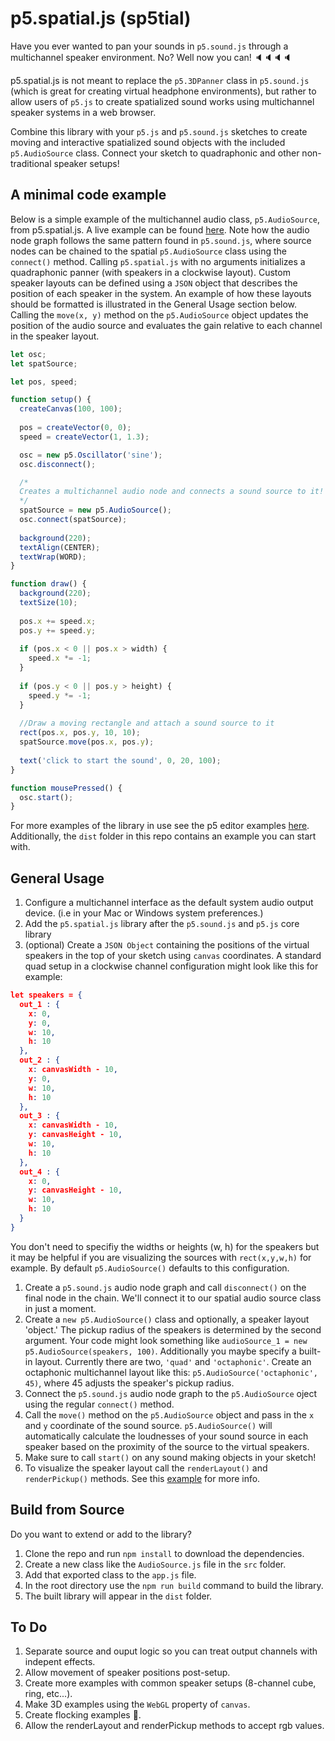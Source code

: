 # p5.spatial.js (sp5tial)
Have you ever wanted to pan your sounds in ```p5.sound.js``` through a multichannel speaker environment. No? Well now you can!  🔈🔈🔈🔈

p5.spatial.js is not meant to replace the ```p5.3DPanner``` class in ```p5.sound.js``` (which is great for creating virtual headphone environments), but rather to allow users of ```p5.js``` to create spatialized sound works using multichannel speaker systems in a web browser. 

Combine this library with your ```p5.js``` and ```p5.sound.js``` sketches to create moving and interactive spatialized sound objects with the included ```p5.AudioSource``` class. Connect your sketch to quadraphonic and other non-traditional speaker setups!

## A minimal code example
Below is a simple example of the multichannel audio class, ```p5.AudioSource```, from p5.spatial.js. A live example can be found [here](https://editor.p5js.org/thomasjohnmartinez/sketches/GR0uwnKSQ). Note how the audio node graph follows the same pattern found in ```p5.sound.js```, where source nodes can be chained to the spatial ```p5.AudioSource``` class using the ```connect()``` method. Calling ```p5.spatial.js``` with no arguments initializes a quadraphonic panner (with speakers in a clockwise layout). Custom speaker layouts can be defined using a ```JSON``` object that describes the position of each speaker in the system. An example of how these layouts should be formatted is illustrated in the General Usage section below. Calling the ```move(x, y)``` method on the ```p5.AudioSource``` object updates the position of the audio source and evaluates the gain relative to each channel in the speaker layout.
```javascript copy
let osc;
let spatSource;

let pos, speed; 

function setup() {
  createCanvas(100, 100);
  
  pos = createVector(0, 0);
  speed = createVector(1, 1.3);

  osc = new p5.Oscillator('sine');
  osc.disconnect();

  /*
  Creates a multichannel audio node and connects a sound source to it!
  */
  spatSource = new p5.AudioSource();
  osc.connect(spatSource);
  
  background(220);
  textAlign(CENTER);
  textWrap(WORD);
}

function draw() {
  background(220);
  textSize(10);
  
  pos.x += speed.x;
  pos.y += speed.y;
  
  if (pos.x < 0 || pos.x > width) { 
    speed.x *= -1;
  }
  
  if (pos.y < 0 || pos.y > height) { 
    speed.y *= -1;
  }
  
  //Draw a moving rectangle and attach a sound source to it
  rect(pos.x, pos.y, 10, 10);
  spatSource.move(pos.x, pos.y);
  
  text('click to start the sound', 0, 20, 100);
}

function mousePressed() {
  osc.start();
}
```

For more examples of the library in use see the p5 editor examples [here](https://editor.p5js.org/thomasjohnmartinez/collections/HK0ZrxLoQ). Additionally, the ```dist``` folder in this repo contains an example you can start with.
## General Usage
1. Configure a multichannel interface as the default system audio output device. (i.e in  your Mac or Windows system preferences.)
2. Add the ```p5.spatial.js``` library after the ```p5.sound.js``` and ```p5.js``` core library
3. (optional) Create a ```JSON Object``` containing the positions of the virtual speakers in the top of your sketch using ```canvas``` coordinates. A standard quad setup in a clockwise channel configuration might look like this for example:
```json
let speakers = {
  out_1 : {
    x: 0,
    y: 0,
    w: 10,
    h: 10
  },
  out_2 : {
    x: canvasWidth - 10,
    y: 0,
    w: 10,
    h: 10
  },
  out_3 : {
    x: canvasWidth - 10,
    y: canvasHeight - 10,
    w: 10,
    h: 10
  },
  out_4 : {
    x: 0,
    y: canvasHeight - 10,
    w: 10,
    h: 10
  }
}
```
You don't need to specifiy the widths or heights (w, h) for the speakers but it may be helpful if you are visualizing the sources with ```rect(x,y,w,h)``` for example. By default ```p5.AudioSource()``` defaults to this configuration.

1. Create a ```p5.sound.js``` audio node graph and call ```disconnect()``` on the final node in the chain. We'll connect it to our spatial audio source class in just a moment. 
2. Create a ```new p5.AudioSource()``` class and optionally, a speaker layout 'object.' The pickup radius of the speakers is determined by the second argument. Your code might look something like ```audioSource_1 = new p5.AudioSource(speakers, 100)```. Additionally you maybe specify a built-in layout. Currently there are two, ```'quad'``` and ```'octaphonic'```. Create an octaphonic multichannel layout like this: ```p5.AudioSource('octaphonic', 45)```, where 45 adjusts the speaker's pickup radius.
3. Connect the ```p5.sound.js``` audio node graph to the ```p5.AudioSource``` oject using the regular ```connect()``` method.
4. Call the ```move()``` method on the ```p5.AudioSource``` object and pass in the ```x``` and ```y``` coordinate of the sound source. ```p5.AudioSource()``` will automatically calculate the loudnesses of your sound source in each speaker based on the proximity of the source to the virtual speakers. 
5. Make sure to call ```start()``` on any sound making objects in your sketch!
6. To visualize the speaker layout call the ```renderLayout()``` and ```renderPickup()``` methods. See this [example](https://editor.p5js.org/thomasjohnmartinez/sketches/qAKMyNI_q) for more info.

## Build from Source
Do you want to extend or add to the library? 

1. Clone the repo and run ```npm install``` to download the dependencies.
2. Create a new class like the ```AudioSource.js``` file in the ```src``` folder. 
3. Add that exported class to the ```app.js``` file. 
4. In the root directory use the ```npm run build``` command to build the library.
5. The built library will appear in the ```dist``` folder.

## To Do
1. Separate source and ouput logic so you can treat output channels with indepent effects.
2. Allow movement of speaker positions post-setup.
3. Create more examples with common speaker setups (8-channel cube, ring, etc...).
4. Make 3D examples using the ```WebGL``` property of ```canvas```.
5. Create flocking examples 🐥.
6. Allow the renderLayout and renderPickup methods to accept rgb values.